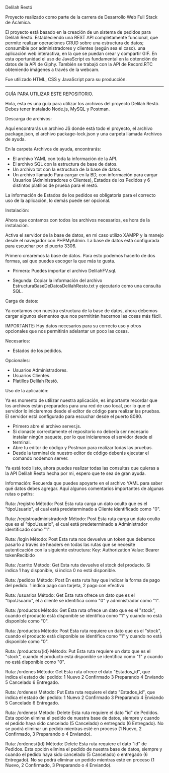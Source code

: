 Delilah Restó

Proyecto realizado como parte de la carrera de Desarrollo Web Full Stack de Acámica.

El proyecto está basado en la creación de un sistema de pedidos para Delilah Restó. Estableciendo una REST API completamente funcional, que permite realizar operaciones CRUD sobre una estructura de datos; consumible por administradores y clientes (según sea el caso). una aplicación web interactiva, en la que se puedan crear y compartir GIF. En esta oportunidad el uso de JavaScript es fundamental en la obtención de datos de la API de Giphy. También se trabajó con la API de Record.RTC obteniendo imágenes a través de la webcam.

Fue utilizado HTML, CSS y JavaScript para su producción.


------------------------------------------------------------
GUÍA PARA UTILIZAR ESTE REPOSITORIO.

Hola, esta es una guía para utilizar los archivos del proyecto Delilah Restó.
Debes tener instalado Node.js, MySQL y Postman.


Descarga de archivos:

Aquí encontrarás un archivo JS donde está todo el proyecto, el archivo package.json, el archivo package-lock.json y una carpeta llamada Archivos de ayuda.

En la carpeta Archivos de ayuda, encontrarás: 
- El archivo YAML con toda la información de la API.
- El archivo SQL con la estructura de base de datos.
- Un archivo txt con la estructura de la base de datos.
- Un archivo llamado Para cargar en la BD, con información para cargar Usuarios (Administradores o Clientes), Estados de los Pedidos y 6 distintos platillos de prueba para el restó. 

La información de Estados de los pedidos es obligatoria para el correcto uso de la aplicación, lo demás puede ser opcional.



Instalación:

Ahora que contamos con todos los archivos necesarios, es hora de la instalación.

Activa el servidor de la base de datos, en mi caso utilizo XAMPP y la manejo desde el navegador con PHPMyAdmin. La base de datos está configurada para escuchar por el puerto 3306.

Primero crearemos la base de datos. Para esto podemos hacerlo de dos formas, así que puedes escoger la que más te gusta. 

- Primera: Puedes importar el archivo DelilahFV.sql. 

- Segunda: Copiar la información del archivo EstructuraBaseDeDatosDelilahResto.txt y ejecutarlo como una consulta SQL.



Carga de datos:

Ya contamos con nuestra estructura de la base de datos, ahora debemos cargar algunos elementos que nos permitirán hacernos las cosas más fácil. 

IMPORTANTE: Hay datos necesarios para su correcto uso y otros opcionales que nos permitirán adelantar un poco las cosas.

Necesarios:
- Estados de los pedidos.

Opcionales:
- Usuarios Administradores.
- Usuarios Clientes.
- Platillos Delilah Restó.


Uso de la aplicación:

Ya es momento de utilizar nuestra aplicación, es importante recordar que los archivos están preparados para una red de uso local, por lo que el servidor lo iniciaremos desde el editor de código para realizar las pruebas. El servidor está configurado para escuchar desde el puerto 8080.

- Primero abre el archivo server.js.
- Si clonaste correctamente el repositorio no debería ser necesario instalar ningún paquete, por lo que iniciaremos el servidor desde el terminal.
- Abre tu editor de código y Postman para realizar todas las pruebas.
- Desde la terminal de nuestro editor de código deberás ejecutar el comando nodemon server.


Ya está todo listo, ahora puedes realizar todas las consultas que quieras a la API Delilah Resto hecha por mi, espero que te sea de gran ayuda.



Información:
Recuerda que puedes apoyarte en el archivo YAML para saber qué datos debes agregar. Aquí algunos comentarios importantes de algunas rutas o paths:

Ruta: /registro
Método: Post
Esta ruta carga un dato oculto que es el "tipoUsuario", el cual está predeterminado a Cliente identificado como "0". 

Ruta: /registroadministradordr
Método: Post
Esta ruta carga un dato oculto que es el "tipoUsuario", el cual está predeterminado a Administrador identificado como "1".

Ruta: /login
Método: Post
Esta ruta nos devuelve un token que debemos pasarlo a través de headers en todas las rutas que se necesite autenticación con la siguiente estructura: 
Key: Authorization  Value: Bearer tokenRecibido

Ruta: /carrito
Método: Get
Esta ruta devuelve el stock del producto. Si indica 1 hay disponible, si indica 0 no está disponible.


Ruta: /pedidos
Método: Post
En esta ruta hay que indicar la forma de pago del pedido. 1 indica pago con tarjeta, 2 pago con efectivo

Ruta: /usuarios
Método: Get
Esta ruta ofrece un dato que es el "tipoUsuario", el a cliente se identifica como "0" y administrador como "1".

Ruta: /productos
Método: Get 
Esta ruta ofrece un dato que es el "stock", cuando el producto está disponible se identifica como "1" y cuando no está disponible como "0".

Ruta: /productos
Método: Post 
Esta ruta requiere un dato que es el "stock", cuando el producto está disponible se identifica como "1" y cuando no está disponible como "0".

Ruta: /productos/{id}
Método: Put 
Esta ruta requiere un dato que es el "stock", cuando el producto está disponible se identifica como "1" y cuando no está disponible como "0".

Ruta: /ordenes
Método: Get 
Esta ruta ofrece el dato "Estados_id", que indica el estado del pedido: 
1 Nuevo
2 Confirmado 
3 Preparando
4 Enviando
5 Cancelado
6 Entregado.

Ruta: /ordenes/
Método: Put 
Esta ruta requiere el dato "Estados_id", que indica el estado del pedido: 
1 Nuevo
2 Confirmado 
3 Preparando
4 Enviando
5 Cancelado
6 Entregado.

Ruta: /ordenes/
Método: Delete 
Esta ruta requiere el dato "id" de Pedidos. Esta opción elimina el pedido de nuestra base de datos, siempre y cuando el pedido haya sido cancelado (5 Cancelado) o entregado (6 Entregado). No se podrá eliminar un pedido mientras esté en proceso (1 Nuevo, 2 Confirmado, 3 Preparando o 4 Enviando).

Ruta: /ordenes/{id}
Método: Delete 
Esta ruta requiere el dato "id" de Pedidos. Esta opción elimina el pedido de nuestra base de datos, siempre y cuando el pedido haya sido cancelado (5 Cancelado) o entregado (6 Entregado). No se podrá eliminar un pedido mientras esté en proceso (1 Nuevo, 2 Confirmado, 3 Preparando o 4 Enviando).
